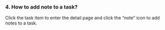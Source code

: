 ### 4. How to add note to a task?
Click the task item to enter the detail page and click the “note” icon to add notes to a task.
